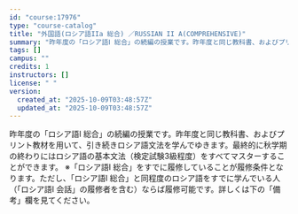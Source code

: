 ```yaml
---
id: "course:17976"
type: "course-catalog"
title: "外国語(ロシア語IIa 総合) ／RUSSIAN II A(COMPREHENSIVE)"
summary: "昨年度の「ロシア語Ⅰ 総合」の続編の授業です。昨年度と同じ教科書、およびプリント教材を用いて、引き続きロシア語文法を学んでゆきます。最終的に秋学期の終わりにはロシア語の基本文法（検定試験3級程度）をすべてマスターすることができます。 ※「ロ…"
tags: []
campus: ""
credits: 1
instructors: []
license: " "
version:
  created_at: "2025-10-09T03:48:57Z"
  updated_at: "2025-10-09T03:48:57Z"
---
```


昨年度の「ロシア語Ⅰ 総合」の続編の授業です。昨年度と同じ教科書、およびプリント教材を用いて、引き続きロシア語文法を学んでゆきます。最終的に秋学期の終わりにはロシア語の基本文法（検定試験3級程度）をすべてマスターすることができます。 ※「ロシア語Ⅰ 総合」をすでに履修していることが履修条件となります。ただし、「ロシア語Ⅰ 総合」と同程度のロシア語をすでに学んでいる人（「ロシア語Ⅰ 会話」の履修者を含む）ならば履修可能です。詳しくは下の「備考」欄を見てください。
